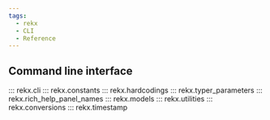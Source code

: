 ```yaml
---
tags:
  - rekx
  - CLI
  - Reference
---
```


## Command line interface

::: rekx.cli
::: rekx.constants
::: rekx.hardcodings
::: rekx.typer_parameters
::: rekx.rich_help_panel_names
::: rekx.models
::: rekx.utilities
::: rekx.conversions
::: rekx.timestamp
